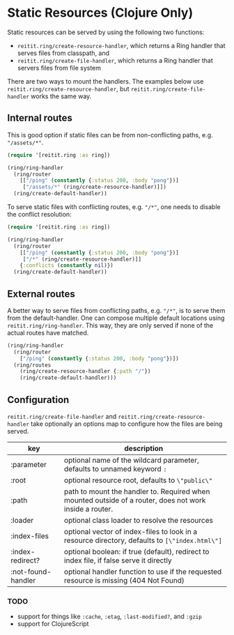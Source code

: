 # Static Resources (Clojure Only)

Static resources can be served by using the following two functions:

* `reitit.ring/create-resource-handler`, which returns a Ring handler that serves files from classpath, and
* `reitit.ring/create-file-handler`, which returns a Ring handler that servers files from file system

There are two ways to mount the handlers.
The examples below use `reitit.ring/create-resource-handler`, but `reitit.ring/create-file-handler` works the same way.

## Internal routes

This is good option if static files can be from non-conflicting paths, e.g. `"/assets/*"`.

```clj
(require '[reitit.ring :as ring])

(ring/ring-handler
  (ring/router
    [["/ping" (constantly {:status 200, :body "pong"})]
     ["/assets/*" (ring/create-resource-handler)]])
  (ring/create-default-handler))
```

To serve static files with conflicting routes, e.g. `"/*"`, one needs to disable the conflict resolution:

```clj
(require '[reitit.ring :as ring])

(ring/ring-handler
  (ring/router
    [["/ping" (constantly {:status 200, :body "pong"})]
     ["/*" (ring/create-resource-handler)]]
    {:conflicts (constantly nil)})
  (ring/create-default-handler))
```

## External routes

A better way to serve files from conflicting paths, e.g. `"/*"`, is to serve them from the default-handler.
One can compose multiple default locations using `reitit.ring/ring-handler`.
This way, they are only served if none of the actual routes have matched.

```clj
(ring/ring-handler
  (ring/router
    ["/ping" (constantly {:status 200, :body "pong"})])
  (ring/routes
    (ring/create-resource-handler {:path "/"})
    (ring/create-default-handler)))
```

## Configuration

`reitit.ring/create-file-handler` and `reitit.ring/create-resource-handler` take optionally an options map to configure how the files are being served.

| key                | description |
| -------------------|-------------|
| :parameter         | optional name of the wildcard parameter, defaults to unnamed keyword `:`
| :root              | optional resource root, defaults to `\"public\"`
| :path              | path to mount the handler to. Required when mounted outside of a router, does not work inside a router.
| :loader            | optional class loader to resolve the resources
| :index-files       | optional vector of index-files to look in a resource directory, defaults to `[\"index.html\"]`
| :index-redirect?   | optional boolean: if true (default), redirect to index file, if false serve it directly
| :not-found-handler | optional handler function to use if the requested resource is missing (404 Not Found)


### TODO

* support for things like `:cache`, `:etag`, `:last-modified?`, and `:gzip`
* support for ClojureScript
